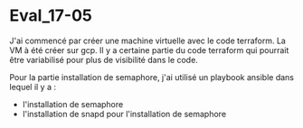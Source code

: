 # Eval_17-05

J'ai commencé par créer une machine virtuelle avec le code terraform. La VM à été créer sur gcp. Il y a certaine partie du code terraform qui pourrait être variabilisé pour plus de visibilité dans le code.

Pour la partie installation de semaphore, j'ai utilisé un playbook ansible dans lequel il y a : 
- l'installation de semaphore
- l'installation de snapd pour l'installation de semaphore 
